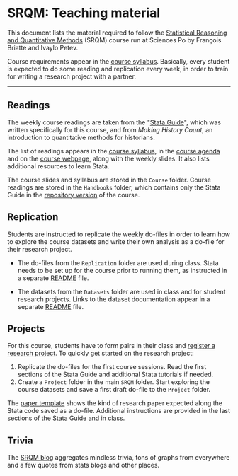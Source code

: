 # SRQM: Teaching material

This document lists the material required to follow the [Statistical Reasoning and Quantitative Methods](http://f.briatte.org/teaching/quanti/) (SRQM) course run at Sciences Po by François Briatte and Ivaylo Petev.

Course requirements appear in the [course syllabus](https://github.com/briatte/srqm/blob/master/Course/syllabus.pdf?raw=true). Basically, every student is expected to do some reading and replication every week, in order to train for writing a research project with a partner.

* * *

## Readings

The weekly course readings are taken from the "[Stata Guide](https://github.com/briatte/srqm/blob/master/Course/StataGuide.pdf?raw=true)", which was written specifically for this course, and from *Making History Count*, an introduction to quantitative methods for historians.

The list of readings appears in the [course syllabus](https://github.com/briatte/srqm/blob/master/Course/syllabus.pdf?raw=true), in the [course agenda](http://goo.gl/BJHkQ) and on the [course webpage](http://f.briatte.org/teaching/quanti/), along with the weekly slides. It also lists additional resources to learn Stata.

The course slides and syllabus are stored in the `Course` folder. Course readings are stored in the `Handbooks` folder, which contains only the Stata Guide in the [repository version](http://f.briatte.org/srqm) of the course.

## Replication

Students are instructed to replicate the weekly do-files in order to learn how to explore the course datasets and write their own analysis as a do-file for their research project. 

- The do-files from the `Replication` folder are used during class. Stata needs to be set up for the course prior to running them, as instructed in a separate [README](https://github.com/briatte/srqm/blob/master/README.md) file.

- The datasets from the `Datasets` folder are used in class and for student research projects. Links to the dataset documentation appear in a separate [README](https://github.com/briatte/srqm/blob/master/Datasets/README.md) file.

## Projects

For this course, students have to form pairs in their class and [register a research project](http://goo.gl/brYmB). To quickly get started on the research project:

1. Replicate the do-files for the first course sessions. Read the first sections of the Stata Guide and additional Stata tutorials if needed.
2. Create a `Project` folder in the main `SRQM` folder. Start exploring the course datasets and save a first draft do-file to the `Project` folder.

The [paper template](http://goo.gl/7u8oa) shows the kind of research paper expected along the Stata code saved as a do-file. Additional instructions are provided in the last sections of the Stata Guide and in class.

## Trivia

The [SRQM blog](http://srqm.tumblr.com/) aggregates mindless trivia, tons of graphs from everywhere and a few quotes from stats blogs and other places.
